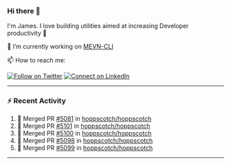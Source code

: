 ### Hi there 👋

I'm James. I love building utilities aimed at increasing Developer productivity :raised_hands: 

🔭 I’m currently working on [MEVN-CLI](https://github.com/madlabsinc/mevn-cli)

📫 How to reach me:

[![Follow on Twitter](https://img.shields.io/badge/--twitter?label=Twitter&logo=Twitter&style=social)](https://twitter.com/james_madhacks) [![Connect on LinkedIn](https://img.shields.io/badge/--linkedin?label=LinkedIn&logo=LinkedIn&style=social)](https://www.linkedin.com/in/jamesgeorge007)

---

### :zap: Recent Activity

<!--START_SECTION:activity-->
1. 🎉 Merged PR [#5081](https://github.com/hoppscotch/hoppscotch/pull/5081) in [hoppscotch/hoppscotch](https://github.com/hoppscotch/hoppscotch)
2. 🎉 Merged PR [#5101](https://github.com/hoppscotch/hoppscotch/pull/5101) in [hoppscotch/hoppscotch](https://github.com/hoppscotch/hoppscotch)
3. 🎉 Merged PR [#5100](https://github.com/hoppscotch/hoppscotch/pull/5100) in [hoppscotch/hoppscotch](https://github.com/hoppscotch/hoppscotch)
4. 🎉 Merged PR [#5098](https://github.com/hoppscotch/hoppscotch/pull/5098) in [hoppscotch/hoppscotch](https://github.com/hoppscotch/hoppscotch)
5. 🎉 Merged PR [#5099](https://github.com/hoppscotch/hoppscotch/pull/5099) in [hoppscotch/hoppscotch](https://github.com/hoppscotch/hoppscotch)
<!--END_SECTION:activity-->

---

<!--
**jamesgeorge007/jamesgeorge007** is a ✨ _special_ ✨ repository because its `README.md` (this file) appears on your GitHub profile.

Here are some ideas to get you started:

- 🌱 I’m currently learning ...
- 👯 I’m looking to collaborate on ...
- 🤔 I’m looking for help with ...
- 💬 Ask me about ...
- 😄 Pronouns: ...
- ⚡ Fun fact: ...
-->
